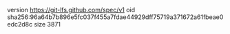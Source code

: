 version https://git-lfs.github.com/spec/v1
oid sha256:96a64b7b896e5fc037f455a7fdae44929dff75719a371672a61fbeae0edc2d8c
size 3871
